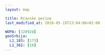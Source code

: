 ```yaml
---
layout: map

title: Rćanske pećine
last_modified_at: 2018-05-19T23:04:06+02:00

WDPA: [328928]
geoSrbija:
  L1_183: [173]
  L1_362: [18]
---
```

